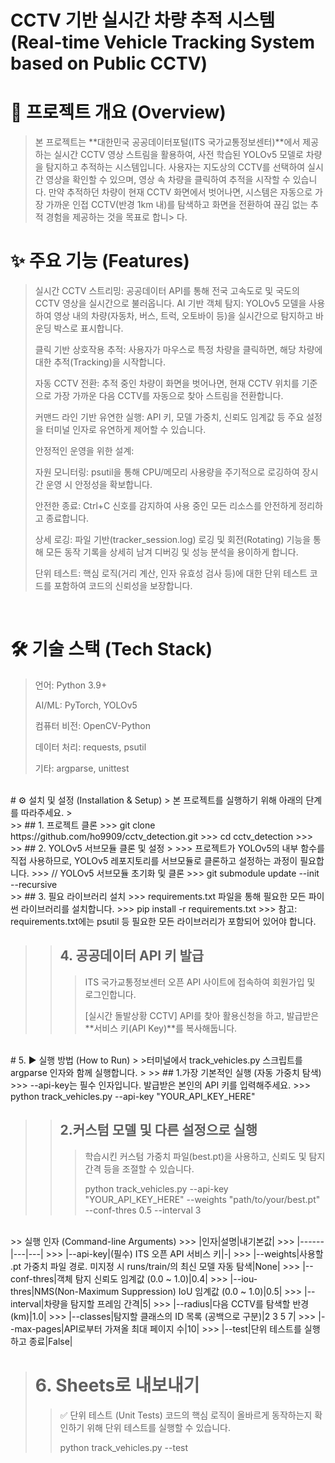 # CCTV 기반 실시간 차량 추적 시스템 (Real-time Vehicle Tracking System based on Public CCTV)

# 📝 프로젝트 개요 (Overview)
> 본 프로젝트는 **대한민국 공공데이터포털(ITS 국가교통정보센터)**에서 제공하는 실시간 CCTV 영상 스트림을 활용하여, 사전 학습된 YOLOv5 모델로 차량을 탐지하고 추적하는 시스템입니다.
> 사용자는 지도상의 CCTV를 선택하여 실시간 영상을 확인할 수 있으며, 영상 속 차량을 클릭하여 추적을 시작할 수 있습니다. 만약 추적하던 차량이 현재 CCTV 화면에서 벗어나면, 시스템은 자동으로 가장 가까운 인접 CCTV(반경 1km 내)를 탐색하고 화면을 전환하여 끊김 없는 추적 경험을 제공하는 것을 목표로 합니> 다.

# ✨ 주요 기능 (Features)
> 실시간 CCTV 스트리밍: 공공데이터 API를 통해 전국 고속도로 및 국도의 CCTV 영상을 실시간으로 불러옵니다.
> AI 기반 객체 탐지: YOLOv5 모델을 사용하여 영상 내의 차량(자동차, 버스, 트럭, 오토바이 등)을 실시간으로 탐지하고 바운딩 박스로 표시합니다.
> 
> 클릭 기반 상호작용 추적: 사용자가 마우스로 특정 차량을 클릭하면, 해당 차량에 대한 추적(Tracking)을 시작합니다.
> 
> 자동 CCTV 전환: 추적 중인 차량이 화면을 벗어나면, 현재 CCTV 위치를 기준으로 가장 가까운 다음 CCTV를 자동으로 찾아 스트림을 전환합니다.
> 
> 커맨드 라인 기반 유연한 실행: API 키, 모델 가중치, 신뢰도 임계값 등 주요 설정을 터미널 인자로 유연하게 제어할 수 있습니다.
> 
> 안정적인 운영을 위한 설계:
> 
> 자원 모니터링: psutil을 통해 CPU/메모리 사용량을 주기적으로 로깅하여 장시간 운영 시 안정성을 확보합니다.
> 
> 안전한 종료: Ctrl+C 신호를 감지하여 사용 중인 모든 리소스를 안전하게 정리하고 종료합니다.
> 
> 상세 로깅: 파일 기반(tracker_session.log) 로깅 및 회전(Rotating) 기능을 통해 모든 동작 기록을 상세히 남겨 디버깅 및 성능 분석을 용이하게 합니다.
> 
> 단위 테스트: 핵심 로직(거리 계산, 인자 유효성 검사 등)에 대한 단위 테스트 코드를 포함하여 코드의 신뢰성을 보장합니다.
> 
<br />

# 🛠️ 기술 스택 (Tech Stack)
> 언어: Python 3.9+
> 
> AI/ML: PyTorch, YOLOv5
> 
> 컴퓨터 비전: OpenCV-Python
> 
> 데이터 처리: requests, psutil
> 
> 기타: argparse, unittest
<br />
# ⚙️ 설치 및 설정 (Installation & Setup)
> 본 프로젝트를 실행하기 위해 아래의 단계를 따라주세요.
>
<br />
>> ## 1. 프로젝트 클론
>>> git clone https://github.com/ho9909/cctv_detection.git
>>> cd cctv_detection
>>>
<br />
>> ## 2. YOLOv5 서브모듈 클론 및 설정
> 
>>> 프로젝트가 YOLOv5의 내부 함수를 직접 사용하므로, YOLOv5 레포지토리를 서브모듈로 클론하고 설정하는 과정이 필요합니다.
>>> // YOLOv5 서브모듈 초기화 및 클론
>>> git submodule update --init --recursive
<br />
>> ## 3. 필요 라이브러리 설치
>>> requirements.txt 파일을 통해 필요한 모든 파이썬 라이브러리를 설치합니다.
>>> pip install -r requirements.txt
>>> 참고: requirements.txt에는 psutil 등 필요한 모든 라이브러리가 포함되어 있어야 합니다.
<br />

>> ## 4. 공공데이터 API 키 발급
>>>
>>> ITS 국가교통정보센터 오픈 API 사이트에 접속하여 회원가입 및 로그인합니다.
>>>
>>>[실시간 돌발상황 CCTV] API를 찾아 활용신청을 하고, 발급받은 **서비스 키(API Key)**를 복사해둡니다.
<br />
# 5. ▶️ 실행 방법 (How to Run)
>
>터미널에서 track_vehicles.py 스크립트를 argparse 인자와 함께 실행합니다.
>
>> ## 1.가장 기본적인 실행 (자동 가중치 탐색)
>>> --api-key는 필수 인자입니다. 발급받은 본인의 API 키를 입력해주세요.
>>> python track_vehicles.py --api-key "YOUR_API_KEY_HERE"

>> ## 2.커스텀 모델 및 다른 설정으로 실행
>>> 학습시킨 커스텀 가중치 파일(best.pt)을 사용하고, 신뢰도 및 탐지 간격 등을 조절할 수 있습니다.
>>>
>>> python track_vehicles.py --api-key "YOUR_API_KEY_HERE" --weights "path/to/your/best.pt" --conf-thres 0.5 --interval 3
</br>
>> 실행 인자 (Command-line Arguments)
>>> |인자|설명|내기본값|
>>> |------|---|---|
>>> |--api-key|(필수) ITS 오픈 API 서비스 키|-|
>>> |--weights|사용할 .pt 가중치 파일 경로. 미지정 시 runs/train/의 최신 모델 자동 탐색|None|
>>> |--conf-thres|객체 탐지 신뢰도 임계값 (0.0 ~ 1.0)|0.4|
>>> |--iou-thres|NMS(Non-Maximum Suppression) IoU 임계값 (0.0 ~ 1.0)|0.5|
>>> |--interval|차량을 탐지할 프레임 간격|5|
>>> |--radius|다음 CCTV를 탐색할 반경 (km)|1.0|
>>> |--classes|탐지할 클래스의 ID 목록 (공백으로 구분)|2 3 5 7|
>>> |--max-pages|API로부터 가져올 최대 페이지 수|10|
>>> |--test|단위 테스트를 실행하고 종료|False|
</br>

> # 6. Sheets로 내보내기
>> ✅ 단위 테스트 (Unit Tests)
>>코드의 핵심 로직이 올바르게 동작하는지 확인하기 위해 단위 테스트를 실행할 수 있습니다.
>>
>> python track_vehicles.py --test
</br>

